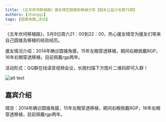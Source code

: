 ```yaml
---
title: 《五年坎坷移植路》援友晴空圆锥和移植分享【圆友公益沙龙第75期】
authors: [zhangqi]
tags: [圆锥角膜,活动]
---
```


《五年坎坷移植路》，5月9日周六21：00到22：00，热心援友晴空为援友们带来自己圆锥及移植的经验经历。

援友情况介绍：2014年确诊圆锥角膜，15年左眼穿透移植，期间右眼佩戴RGP，16年右眼穿透移植，目前佩戴rgp两年。

活动形式：QQ群在线语音视频会议，长按扫描下方图片二维码即可入群！

![alt text](/events/assets/2020-05-04-《五年坎坷移植路》援友晴空圆锥和移植分享【圆友公益沙龙第75期】.png)

## 嘉宾介绍

晴空：2014年确诊圆锥角膜，15年左眼穿透移植，期间右眼佩戴RGP，16年右眼穿透移植，目前佩戴rgp两年。

